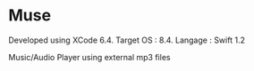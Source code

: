 # Muse
Developed using XCode 6.4. Target OS : 8.4. Langage : Swift 1.2

Music/Audio Player using external mp3 files
